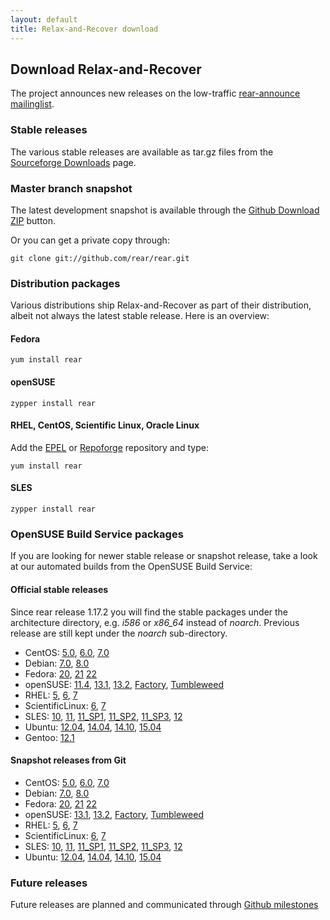 ```yaml
---
layout: default
title: Relax-and-Recover download
---
```


## Download Relax-and-Recover
The project announces new releases on the low-traffic [rear-announce mailinglist](http://lists.relax-and-recover.org/mailman/listinfo/rear-announce).


### Stable releases
The various stable releases are available as tar.gz files from the
[Sourceforge Downloads](https://sourceforge.net/projects/rear/files/rear/) page.


### Master branch snapshot
The latest development snapshot is available through the
[Github Download ZIP](https://github.com/rear/rear/archive/master.zip) button.

Or you can get a private copy through:

    git clone git://github.com/rear/rear.git


### Distribution packages
Various distributions ship Relax-and-Recover as part of their distribution,
albeit not always the latest stable release. Here is an overview:

#### Fedora

    yum install rear

#### openSUSE

    zypper install rear

#### RHEL, CentOS, Scientific Linux, Oracle Linux
Add the [EPEL](http://apps.fedoraproject.org/packages/rear) or
[Repoforge](http://pkgs.repoforge.org/rear/) repository and type:

    yum install rear

#### SLES

    zypper install rear


### OpenSUSE Build Service packages
If you are looking for newer stable release or snapshot release, take a look at
our automated builds from the OpenSUSE Build Service:

#### Official stable releases
Since rear release 1.17.2 you will find the stable packages under the architecture directory, e.g. *i586* or *x86_64* instead of *noarch*. Previous release are still kept under the *noarch* sub-directory.

 * CentOS:
    [5.0](http://download.opensuse.org/repositories/Archiving:/Backup:/Rear/CentOS_CentOS-5/),
    [6.0](http://download.opensuse.org/repositories/Archiving:/Backup:/Rear/CentOS_CentOS-6/),
    [7.0](http://download.opensuse.org/repositories/Archiving:/Backup:/Rear/CentOS_7/)
 * Debian:
    [7.0](http://download.opensuse.org/repositories/Archiving:/Backup:/Rear/Debian_7.0/all/),
    [8.0](http://download.opensuse.org/repositories/Archiving:/Backup:/Rear/Debian_8.0/all/)
 * Fedora:
    [20](http://download.opensuse.org/repositories/Archiving:/Backup:/Rear/Fedora_20/),
    [21](http://download.opensuse.org/repositories/Archiving:/Backup:/Rear/Fedora_21/)
    [22](http://download.opensuse.org/repositories/Archiving:/Backup:/Rear/Fedora_22/)
 * openSUSE:
    [11.4](http://download.opensuse.org/repositories/Archiving:/Backup:/Rear/openSUSE_11.4/),
    [13.1](http://download.opensuse.org/repositories/Archiving:/Backup:/Rear/openSUSE_13.1/),
    [13.2](http://download.opensuse.org/repositories/Archiving:/Backup:/Rear/openSUSE_13.2/),
    [Factory](http://download.opensuse.org/repositories/Archiving:/Backup:/Rear/openSUSE_Factory/),
    [Tumbleweed](http://download.opensuse.org/repositories/Archiving:/Backup:/Rear/openSUSE_Tumbleweed/)
 * RHEL:
    [5](http://download.opensuse.org/repositories/Archiving:/Backup:/Rear/RedHat_RHEL-5/),
    [6](http://download.opensuse.org/repositories/Archiving:/Backup:/Rear/RedHat_RHEL-6/),
    [7](http://download.opensuse.org/repositories/Archiving:/Backup:/Rear/RHEL_7/)
 * ScientificLinux:
    [6](http://download.opensuse.org/repositories/Archiving:/Backup:/Rear/ScientificLinux_6/),
    [7](http://download.opensuse.org/repositories/Archiving:/Backup:/Rear/ScientificLinux_7/)
 * SLES:
    [10](http://download.opensuse.org/repositories/Archiving:/Backup:/Rear/SLE_10_SDK/),
    [11](http://download.opensuse.org/repositories/Archiving:/Backup:/Rear/SLE_11/),
    [11_SP1](http://download.opensuse.org/repositories/Archiving:/Backup:/Rear/SLE_11_SP1/),
    [11_SP2](http://download.opensuse.org/repositories/Archiving:/Backup:/Rear/SLE_11_SP2/),
    [11_SP3](http://download.opensuse.org/repositories/Archiving:/Backup:/Rear/SLE_11_SP3/),
    [12](http://download.opensuse.org/repositories/Archiving:/Backup:/Rear/SLE_12/)
 * Ubuntu:
    [12.04](http://download.opensuse.org/repositories/Archiving:/Backup:/Rear/xUbuntu_12.04/all/),
    [14.04](http://download.opensuse.org/repositories/Archiving:/Backup:/Rear/xUbuntu_14.04/all/),
    [14.10](http://download.opensuse.org/repositories/Archiving:/Backup:/Rear/xUbuntu_14.10/all/),
    [15.04](http://download.opensuse.org/repositories/Archiving:/Backup:/Rear/xUbuntu_15.04/all/)
 * Gentoo:
    [12.1](https://packages.gentoo.org/package/app-backup/rear)

#### Snapshot releases from Git

 * CentOS:
    [5.0](http://download.opensuse.org/repositories/Archiving:/Backup:/Rear:/Snapshot/CentOS_CentOS-5/),
    [6.0](http://download.opensuse.org/repositories/Archiving:/Backup:/Rear:/Snapshot/CentOS_CentOS-6/),
    [7.0](http://download.opensuse.org/repositories/Archiving:/Backup:/Rear:/Snapshot/CentOS_7/)
 * Debian:
    [7.0](http://download.opensuse.org/repositories/Archiving:/Backup:/Rear:/Snapshot/Debian_7.0/all/),
    [8.0](http://download.opensuse.org/repositories/Archiving:/Backup:/Rear:/Snapshot/Debian_8.0/all/)
 * Fedora:
    [20](http://download.opensuse.org/repositories/Archiving:/Backup:/Rear:/Snapshot/Fedora_20/),
    [21](http://download.opensuse.org/repositories/Archiving:/Backup:/Rear:/Snapshot/Fedora_21/)
    [22](http://download.opensuse.org/repositories/Archiving:/Backup:/Rear:/Snapshot/Fedora_22/)
 * openSUSE:
    [13.1](http://download.opensuse.org/repositories/Archiving:/Backup:/Rear:/Snapshot/openSUSE_13.1/),
    [13.2](http://download.opensuse.org/repositories/Archiving:/Backup:/Rear:/Snapshot/openSUSE_13.2/),
    [Factory](http://download.opensuse.org/repositories/Archiving:/Backup:/Rear:/Snapshot/openSUSE_Factory/),
    [Tumbleweed](http://download.opensuse.org/repositories/Archiving:/Backup:/Rear:/Snapshot/openSUSE_Tumbleweed/)
 * RHEL:
    [5](http://download.opensuse.org/repositories/Archiving:/Backup:/Rear:/Snapshot/RedHat_RHEL-5/),
    [6](http://download.opensuse.org/repositories/Archiving:/Backup:/Rear:/Snapshot/RedHat_RHEL-6/),
    [7](http://download.opensuse.org/repositories/Archiving:/Backup:/Rear:/Snapshot/RHEL_7/)
 * ScientificLinux:
    [6](http://download.opensuse.org/repositories/Archiving:/Backup:/Rear:/Snapshot/ScientificLinux_6/),
    [7](http://download.opensuse.org/repositories/Archiving:/Backup:/Rear:/Snapshot/ScientificLinux_7/)
 * SLES:
    [10](http://download.opensuse.org/repositories/Archiving:/Backup:/Rear:/Snapshot/SLE_10_SDK/),
    [11](http://download.opensuse.org/repositories/Archiving:/Backup:/Rear:/Snapshot/SLE_11/),
    [11_SP1](http://download.opensuse.org/repositories/Archiving:/Backup:/Rear:/Snapshot/SLE_11_SP1/),
    [11_SP2](http://download.opensuse.org/repositories/Archiving:/Backup:/Rear:/Snapshot/SLE_11_SP2/),
    [11_SP3](http://download.opensuse.org/repositories/Archiving:/Backup:/Rear:/Snapshot/SLE_11_SP3/),
    [12](http://download.opensuse.org/repositories/Archiving:/Backup:/Rear:/Snapshot/SLE_12/)
 * Ubuntu:
    [12.04](http://download.opensuse.org/repositories/Archiving:/Backup:/Rear:/Snapshot/xUbuntu_12.04/all/),
    [14.04](http://download.opensuse.org/repositories/Archiving:/Backup:/Rear:/Snapshot/xUbuntu_14.04/all/),
    [14.10](http://download.opensuse.org/repositories/Archiving:/Backup:/Rear:/Snapshot/xUbuntu_14.10/all/),
    [15.04](http://download.opensuse.org/repositories/Archiving:/Backup:/Rear:/Snapshot/xUbuntu_15.04/all/)


### Future releases
Future releases are planned and communicated through [Github milestones](https://github.com/rear/rear/milestones)
